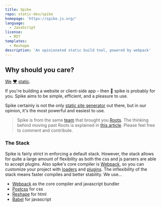 ```yaml
---
title: Spike
repo: static-dev/spike
homepage: 'https://spike.js.org/'
language:
  - JavaScript
license:
  - MIT
templates:
  - Reshape
description: 'An opinionated static build tool, powered by webpack'
---
```


## Why should you care?

[We](https://github.com/carrot) [❤](https://giphy.com/gifs/steve-carell-cute-the-office-Yb8ebQV8Ua2Y0/tile) [static](https://www.smashingmagazine.com/2015/11/modern-static-website-generators-next-big-thing/).

If you're building a website or client-side app – then :cactus: spike is probably for you. Spike aims to be simple, efficient, and a pleasure to use.

Spike certainly is not the only [static site generator](https://www.staticgen.com/) out there, but in our opinion, it's the most powerful and easiest to use.

> Spike is from the same [team](https://github.com/carrot) that brought you [Roots](https://roots.cx). The thinking behind moving past Roots is explained in [this article](https://medium.com/@jescalan/eaa10c75eb22). Please feel free to comment and contribute.

### The Stack

Spike is fairly strict in enforcing a default stack. However, the stack allows for quite a large amount of flexibility as both the css and js parsers are able to accept plugins. Also spike's core compiler is [Webpack](https://github.com/webpack/webpack), so you can customize your project with [loaders](https://webpack.js.org/loaders/) and [plugins](https://webpack.github.io/docs/plugins.html). The inflexibility of the stack means faster compiles and better stability. We use...

- [Webpack](https://webpack.github.io/) as the core compiler and javascript bundler
- [Postcss](https://postcss.org/) for css
- [Reshape](https://github.com/reshape/reshape) for html
- [Babel](https://babeljs.io/) for javascript
